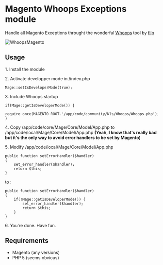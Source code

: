 # Magento Whoops Exceptions module

Handle all Magento Exceptions throught the wonderful [Whoops](https://github.com/filp/whoops) tool by [filp](http://ssh.pt)

![WhoopsMagento](http://static.nls.io/magento-whoops.jpg)

## Usage

1\. Install the module

2\. Activate developper mode in /index.php

    Mage::setIsDeveloperMode(true); 

3\. Include Whoops startup

    if(Mage::getIsDeveloperMode()) {
        require_once(MAGENTO_ROOT.'/app/code/community/Nls/Whoops/Whoops.php');
    }

4\. Copy /app/code/core/Mage/Core/Model/App.php to /app/code/local/Mage/Core/Model/App.php **(Yeah, I know that's really bad but it's the only way to avoid error handlers to be set by Magento)**

5\. Modify /app/code/local/Mage/Core/Model/App.php

    public function setErrorHandler($handler)
    {
        set_error_handler($handler); 
        return $this;
    }

to :

    public function setErrorHandler($handler)
    {
        if(!Mage::getIsDeveloperMode()) {
            set_error_handler($handler); 
            return $this;
        }
    }

6\. You're done. Have fun.
    
## Requirements

* Magento (any versions)
* PHP 5 (seems obvious)
